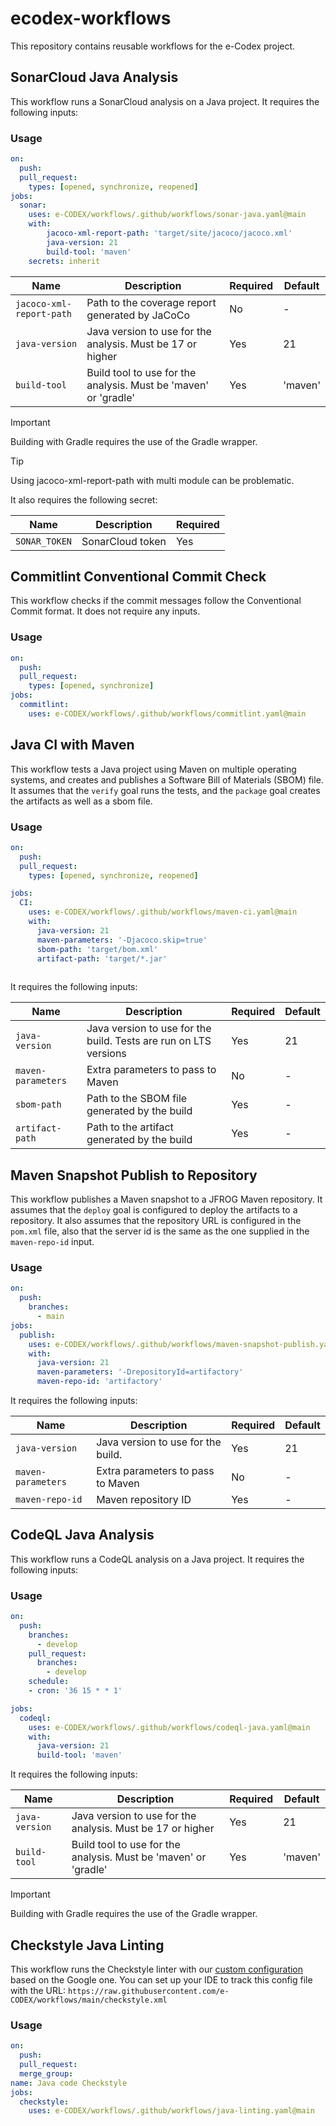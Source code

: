 # ecodex-workflows

This repository contains reusable workflows for the e-Codex project.

## SonarCloud Java Analysis

This workflow runs a SonarCloud analysis on a Java project. It requires the following inputs:

### Usage

```yaml
on:
  push:
  pull_request:
    types: [opened, synchronize, reopened]
jobs:
  sonar:
    uses: e-CODEX/workflows/.github/workflows/sonar-java.yaml@main
    with:
        jacoco-xml-report-path: 'target/site/jacoco/jacoco.xml'
        java-version: 21
        build-tool: 'maven'
    secrets: inherit
```

| Name                     | Description                                                     | Required | Default |
| ------------------------ | --------------------------------------------------------------- | -------- | ------- |
| `jacoco-xml-report-path` | Path to the coverage report generated by JaCoCo                 | No       | -       |
| `java-version`           | Java version to use for the analysis. Must be 17 or higher      | Yes      | 21      |
| `build-tool`             | Build tool to use for the analysis. Must be 'maven' or 'gradle' | Yes      | 'maven' |

> [!IMPORTANT]
> Building with Gradle requires the use of the Gradle wrapper.

> [!TIP]
>  Using jacoco-xml-report-path with multi module can be problematic.


It also requires the following secret:

| Name          | Description      | Required |
| ------------- | ---------------- | -------- |
| `SONAR_TOKEN` | SonarCloud token | Yes      |

## Commitlint Conventional Commit Check

This workflow checks if the commit messages follow the Conventional Commit format. It does not require any inputs.

### Usage

```yaml
on:
  push:
  pull_request:
    types: [opened, synchronize]
jobs:
  commitlint:
    uses: e-CODEX/workflows/.github/workflows/commitlint.yaml@main
```

## Java CI with Maven

This workflow tests a Java project using Maven on multiple operating systems, and creates and publishes a Software Bill of Materials (SBOM) file.
It assumes that the `verify` goal runs the tests, and the `package` goal creates the artifacts as well as a sbom file. 

### Usage

```yaml
on:
  push:
  pull_request:
    types: [opened, synchronize, reopened]

jobs:
  CI:
    uses: e-CODEX/workflows/.github/workflows/maven-ci.yaml@main
    with:
      java-version: 21
      maven-parameters: '-Djacoco.skip=true'
      sbom-path: 'target/bom.xml'
      artifact-path: 'target/*.jar'
              
```

It requires the following inputs:

| Name               | Description                                                      | Required | Default |
| ------------------ | ---------------------------------------------------------------- | -------- | ------- |
| `java-version`     | Java version to use for the build. Tests are run on LTS versions | Yes      | 21      |
| `maven-parameters` | Extra parameters to pass to Maven                                | No       | -       |
| `sbom-path`        | Path to the SBOM file generated by the build                     | Yes      | -       |
| `artifact-path`    | Path to the artifact generated by the build                      | Yes      | -       |

## Maven Snapshot Publish to Repository

This workflow publishes a Maven snapshot to a JFROG Maven repository. It assumes that the `deploy` goal is configured to deploy the artifacts to a repository.
It also assumes that the repository URL is configured in the `pom.xml` file, also that the server id is the same as the one supplied in the `maven-repo-id` input.

### Usage

```yaml
on:
  push:
    branches:
      - main
jobs:
  publish:
    uses: e-CODEX/workflows/.github/workflows/maven-snapshot-publish.yaml@main
    with:
      java-version: 21
      maven-parameters: '-DrepositoryId=artifactory'
      maven-repo-id: 'artifactory'
```

It requires the following inputs:

| Name               | Description                        | Required | Default |
| ------------------ | ---------------------------------- | -------- | ------- |
| `java-version`     | Java version to use for the build. | Yes      | 21      |
| `maven-parameters` | Extra parameters to pass to Maven  | No       | -       |
| `maven-repo-id`    | Maven repository ID                | Yes      | -       |


## CodeQL Java Analysis

This workflow runs a CodeQL analysis on a Java project. It requires the following inputs:

### Usage

```yaml
on:
  push:
    branches:
      - develop
    pull_request:
      branches:
        - develop  
    schedule:
    - cron: '36 15 * * 1'    

jobs:
  codeql:
    uses: e-CODEX/workflows/.github/workflows/codeql-java.yaml@main
    with:
      java-version: 21
      build-tool: 'maven'
```

It requires the following inputs:

| Name               | Description                                                      | Required | Default |
| ------------------ | ---------------------------------------------------------------- | -------- | ------- |
| `java-version`     | Java version to use for the analysis. Must be 17 or higher       | Yes      | 21      |
| `build-tool`       | Build tool to use for the analysis. Must be 'maven' or 'gradle'  | Yes      | 'maven' |

> [!IMPORTANT]
> Building with Gradle requires the use of the Gradle wrapper.

## Checkstyle Java Linting

This workflow runs the Checkstyle linter with our [custom configuration](checkstyle.xml) based on the Google one. You can set up your IDE to track this config file with the URL: `https://raw.githubusercontent.com/e-CODEX/workflows/main/checkstyle.xml`

### Usage
```yaml
on: 
  push:
  pull_request:
  merge_group:
name: Java code Checkstyle
jobs:
  checkstyle:
    uses: e-CODEX/workflows/.github/workflows/java-linting.yaml@main
```


